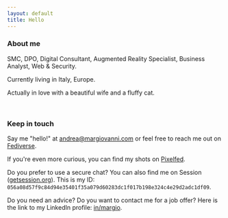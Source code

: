 ```yaml
---
layout: default
title: Hello
---
```


### About me

SMC, DPO, Digital Consultant, Augmented Reality Specialist, Business Analyst, Web & Security.

Currently living in Italy, Europe.

Actually in love with a beautiful wife and a fluffy cat.

<br />

### Keep in touch

Say me "hello!" at <a href="mailto:andrea@margiovanni.com">andrea@margiovanni.com</a> or feel free to reach me out on <a rel="me" href="https://words.margio.de/@andrea">Fediverse</a>.

If you're even more curious, you can find my shots on <a href="http://pixelfed.social/stramargio">Pixelfed</a>.

Do you prefer to use a secure chat? You can also find me on Session ([getsession.org](https://getsession.org)). This is my ID: `056a08d57f9c84d94e35401f35a079d60283dc1f017b198e324c4e29d2adc1df09`.

Do you need an advice? Do you want to contact me for a job offer? Here is the link to my LinkedIn profile: <a href="http://linkedin.com/in/margio/">in/margio</a>.
